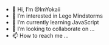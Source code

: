 - 👋 Hi, I’m @ImYokaii
- 👀 I’m interested in Lego Mindstorms
- 🌱 I’m currently learning JavaScript
- 💞️ I’m looking to collaborate on ...
- 📫 How to reach me ...

<!---
ImYokaii/ImYokaii is a ✨ special ✨ repository because its `README.md` (this file) appears on your GitHub profile.
You can click the Preview link to take a look at your changes.
--->
